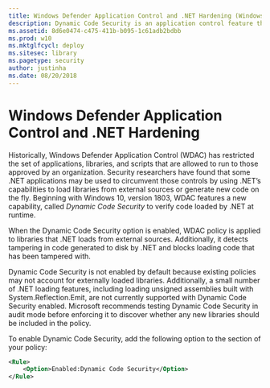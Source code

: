 ```yaml
---
title: Windows Defender Application Control and .NET Hardening (Windows 10)
description: Dynamic Code Security is an application control feature that can verify code loaded by .NET at runtime.
ms.assetid: 8d6e0474-c475-411b-b095-1c61adb2bdbb
ms.prod: w10
ms.mktglfcycl: deploy
ms.sitesec: library
ms.pagetype: security
author: justinha
ms.date: 08/20/2018
---
```


# Windows Defender Application Control and .NET Hardening 

Historically, Windows Defender Application Control (WDAC) has restricted the set of applications, libraries, and scripts that are allowed to run to those approved by an organization. 
Security researchers have found that some .NET applications may be used to circumvent those controls by using .NET’s capabilities to load libraries from external sources or generate new code on the fly. 
Beginning with Windows 10, version 1803, WDAC features a new capability, called *Dynamic Code Security* to verify code loaded by .NET at runtime. 

When the Dynamic Code Security option is enabled, WDAC policy is applied to libraries that .NET loads from external sources. 
Additionally, it detects tampering in code generated to disk by .NET and blocks loading code that has been tampered with. 

Dynamic Code Security is not enabled by default because existing policies may not account for externally loaded libraries. 
Additionally, a small number of .NET loading features, including loading unsigned assemblies built with System.Reflection.Emit, are not currently supported with Dynamic Code Security enabled. 
Microsoft recommends testing Dynamic Code Security in audit mode before enforcing it to discover whether any new libraries should be included in the policy. 

To enable Dynamic Code Security, add the following option to the <Rules> section of your policy: 

```xml
<Rule> 
    <Option>Enabled:Dynamic Code Security</Option> 
</Rule>
```
